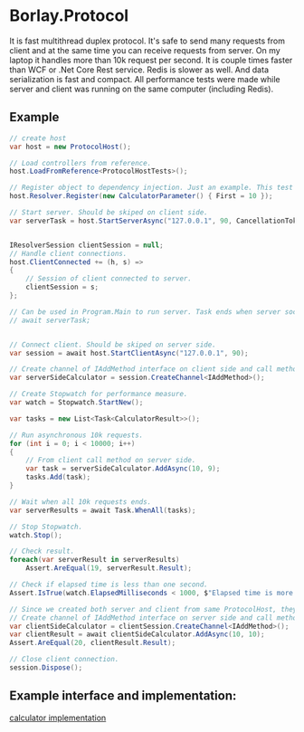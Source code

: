 # Borlay.Protocol
It is fast multithread duplex protocol. It's safe to send many requests from client and at the same time you can receive requests from server. 
On my laptop it handles more than 10k request per second. It is couple times faster than WCF or .Net Core Rest service. Redis is slower as well. And data serialization is fast and compact. All performance tests were made while server and client was running on the same computer (including Redis).

## Example

```cs
// create host
var host = new ProtocolHost();

// Load controllers from reference.
host.LoadFromReference<ProtocolHostTests>();

// Register object to dependency injection. Just an example. This test doesn't require this.
host.Resolver.Register(new CalculatorParameter() { First = 10 });

// Start server. Should be skiped on client side.
var serverTask = host.StartServerAsync("127.0.0.1", 90, CancellationToken.None);


IResolverSession clientSession = null;
// Handle client connections.
host.ClientConnected += (h, s) =>
{
    // Session of client connected to server.
    clientSession = s;
};

// Can be used in Program.Main to run server. Task ends when server socket stops listening.
// await serverTask;


// Connect client. Should be skiped on server side.
var session = await host.StartClientAsync("127.0.0.1", 90);

// Create channel of IAddMethod interface on client side and call method from client to server.
var serverSideCalculator = session.CreateChannel<IAddMethod>();

// Create Stopwatch for performance measure.
var watch = Stopwatch.StartNew();

var tasks = new List<Task<CalculatorResult>>();

// Run asynchronous 10k requests.
for (int i = 0; i < 10000; i++)
{
    // From client call method on server side.
    var task = serverSideCalculator.AddAsync(10, 9);
    tasks.Add(task);
}

// Wait when all 10k requests ends.
var serverResults = await Task.WhenAll(tasks);

// Stop Stopwatch.
watch.Stop();

// Check result.
foreach(var serverResult in serverResults)
    Assert.AreEqual(19, serverResult.Result);

// Check if elapsed time is less than one second.
Assert.IsTrue(watch.ElapsedMilliseconds < 1000, $"Elapsed time is more than one second. Elapsed time in milliseconds:{watch.ElapsedMilliseconds}");

// Since we created both server and client from same ProtocolHost, they have same controllers that we can call.
// Create channel of IAddMethod interface on server side and call method from server to client.
var clientSideCalculator = clientSession.CreateChannel<IAddMethod>();
var clientResult = await clientSideCalculator.AddAsync(10, 10);
Assert.AreEqual(20, clientResult.Result);

// Close client connection.
session.Dispose();

```

## Example interface and implementation:
[calculator implementation](https://github.com/Borlay/Borlay.Protocol/blob/master/Borlay.Protocol/Borlay.Protocol.Tests/TestData.cs)

